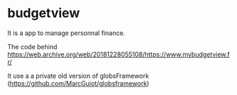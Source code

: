 # budgetview
It is a app to manage personnal finance.

The code behind https://web.archive.org/web/20181228055108/https://www.mybudgetview.fr/

It use a a private old version of globsFramework (https://github.com/MarcGuiot/globsframework)

